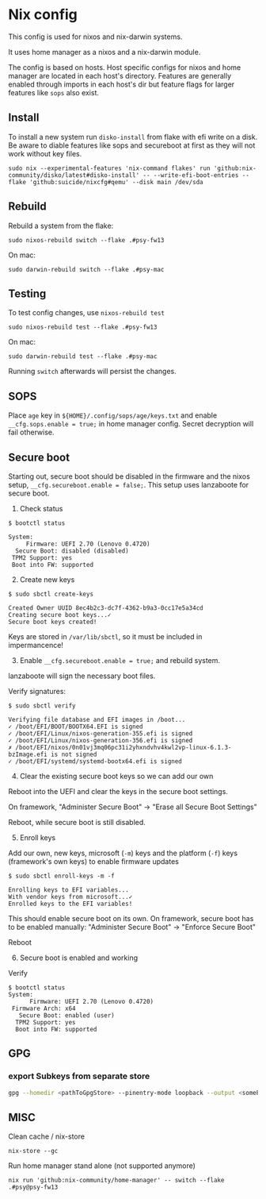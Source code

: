 # Nix config

This config is used for nixos and nix-darwin systems.

It uses home manager as a nixos and a nix-darwin module.

The config is based on hosts. Host specific configs for nixos and home manager
are located in each host's directory. Features are generally enabled through
imports in each host's dir but feature flags for larger features like `sops`
also exist.

## Install

To install a new system run `disko-install` from flake with efi write on a disk.
Be aware to diable features like sops and secureboot at first as they will not
work without key files.

```shell
sudo nix --experimental-features 'nix-command flakes' run 'github:nix-community/disko/latest#disko-install' -- --write-efi-boot-entries --flake 'github:suicide/nixcfg#qemu' --disk main /dev/sda
```

## Rebuild

Rebuild a system from the flake:

```shell
sudo nixos-rebuild switch --flake .#psy-fw13
```

On mac:

```shell
sudo darwin-rebuild switch --flake .#psy-mac
```

## Testing

To test config changes, use `nixos-rebuild test`

```shell
sudo nixos-rebuild test --flake .#psy-fw13
```

On mac:

```shell
sudo darwin-rebuild test --flake .#psy-mac
```

Running `switch` afterwards will persist the changes.

## SOPS

Place `age` key in `${HOME}/.config/sops/age/keys.txt` and enable
`__cfg.sops.enable = true;` in home manager config. Secret decryption will fail
otherwise.

## Secure boot

Starting out, secure boot should be disabled in the firmware and the nixos
setup, `__cfg.secureboot.enable = false;`. This setup uses lanzaboote for secure
boot.

1. Check status

```shell
$ bootctl status

System:
     Firmware: UEFI 2.70 (Lenovo 0.4720)
  Secure Boot: disabled (disabled)
 TPM2 Support: yes
 Boot into FW: supported
```

2. Create new keys

```shell
$ sudo sbctl create-keys

Created Owner UUID 8ec4b2c3-dc7f-4362-b9a3-0cc17e5a34cd
Creating secure boot keys...✓
Secure boot keys created!
```

Keys are stored in `/var/lib/sbctl`, so it must be included in impermancence!

3. Enable `__cfg.secureboot.enable = true;` and rebuild system.

lanzaboote will sign the necessary boot files.

Verify signatures:

```shell
$ sudo sbctl verify

Verifying file database and EFI images in /boot...
✓ /boot/EFI/BOOT/BOOTX64.EFI is signed
✓ /boot/EFI/Linux/nixos-generation-355.efi is signed
✓ /boot/EFI/Linux/nixos-generation-356.efi is signed
✗ /boot/EFI/nixos/0n01vj3mq06pc31i2yhxndvhv4kwl2vp-linux-6.1.3-bzImage.efi is not signed
✓ /boot/EFI/systemd/systemd-bootx64.efi is signed
```

4. Clear the existing secure boot keys so we can add our own

Reboot into the UEFI and clear the keys in the secure boot settings.

On framework, "Administer Secure Boot" -> "Erase all Secure Boot Settings"

Reboot, while secure boot is still disabled.

5. Enroll keys

Add our own, new keys, microsoft (`-m`) keys and the platform (`-f`) keys
(framework's own keys) to enable firmware updates

```shell
$ sudo sbctl enroll-keys -m -f

Enrolling keys to EFI variables...
With vendor keys from microsoft...✓
Enrolled keys to the EFI variables!
```

This should enable secure boot on its own. On framework, secure boot has to be
enabled manually: "Administer Secure Boot" -> "Enforce Secure Boot"

Reboot

6. Secure boot is enabled and working

Verify

```shell
$ bootctl status
System:
      Firmware: UEFI 2.70 (Lenovo 0.4720)
 Firmware Arch: x64
   Secure Boot: enabled (user)
  TPM2 Support: yes
  Boot into FW: supported
```

## GPG

### export Subkeys from separate store

```bash
gpg --homedir <pathToGpgStore> --pinentry-mode loopback --output <somePath> --export-secret-subkeys <keyID>
```

## MISC

Clean cache / nix-store

```shell
nix-store --gc
```

Run home manager stand alone (not supported anymore)

```shell
nix run 'github:nix-community/home-manager' -- switch --flake .#psy@psy-fw13
```
